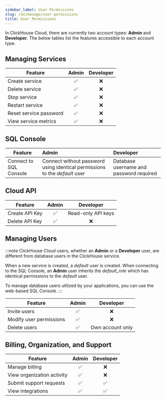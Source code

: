 ```yaml
---
sidebar_label: User Permissions
slug: /en/manage/user-permissions
title: User Permissions
---
```


In ClickHouse Cloud, there are currently two account types: **Admin** and **Developer**. The below tables list the features accessible to each account type.

## Managing Services

| Feature | Admin | Developer |
|---------|:-----:|:---------:|
| Create service | ✅ | ❌ |
| Delete service | ✅ | ❌ |
| Stop service | ✅ | ❌ |
| Restart service | ✅ | ❌ |
| Reset service password | ✅ | ❌ |
| View service metrics | ✅ | ❌ |
  
## SQL Console

| Feature | Admin | Developer |
|---------|:-----|:---------|
| Connect to SQL Console | Connect without password using identical permissions to the *default* user | Database username and password required |

## Cloud API

| Feature | Admin | Developer |
|---------|:-----:|:---------:|
| Create API Key | ✅ | Read-only API keys |
| Delete API Key | ✅ | ❌ |

## Managing Users

:::note
ClickHouse Cloud users, whether an **Admin** or a **Developer** user, are different from database users in the ClickHouse service.

When a new service is created, a *default* user is created. When connecting to the SQL Console, an **Admin** user inherits the *default_role* which has identical permissions to the *default* user.

To manage database users utilized by your applications, you can use the web-based SQL Console.
:::

| Feature | Admin | Developer |
|---------|:-----:|:---------:|
| Invite users | ✅ | ❌ |
| Modify user permissions | ✅ | ❌ |
| Delete users | ✅ | Own account only |

## Billing, Organization, and Support

| Feature | Admin | Developer |
|---------|:-----:|:---------:|
| Manage billing | ✅ | ❌ |
| View organization activity | ✅ | ❌ |
| Submit support requests | ✅ | ✅ |
| View integrations | ✅ | ✅ |

